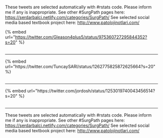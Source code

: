 

These tweets are selected automatically with #rstats code. Please inform me if any is inappropriate.
See other #SurgPath pages here: https://serdarbalci.netlify.com/categories/SurgPath/ 
See selected social media based textbook project here: http://www.patolojinotlari.com/

{% embed url="https://twitter.com/Gleason4plus5/status/975360727295844352?s=20" %}<br>
<br>
<hr>
{% embed url="https://twitter.com/TuncaySARI/status/1262775825872625664?s=20" %}<br>
<br>
<hr>
{% embed url="https://twitter.com/jordosh/status/1253019740043456514?s=20" %}<br>
<br>
<hr>


These tweets are selected automatically with #rstats code. Please inform me if any is inappropriate.
See other #SurgPath pages here: https://serdarbalci.netlify.com/categories/SurgPath/ 
See selected social media based textbook project here: http://www.patolojinotlari.com/
